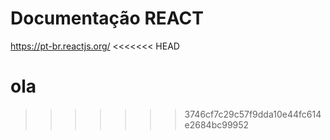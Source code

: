 # Documentação REACT
https://pt-br.reactjs.org/
<<<<<<< HEAD

ola
=======
>>>>>>> 3746cf7c29c57f9dda10e44fc614e2684bc99952
